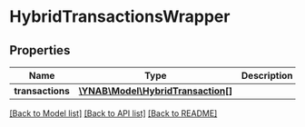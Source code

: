 # HybridTransactionsWrapper

## Properties
Name | Type | Description | Notes
------------ | ------------- | ------------- | -------------
**transactions** | [**\YNAB\Model\HybridTransaction[]**](HybridTransaction.md) |  | 

[[Back to Model list]](../README.md#documentation-for-models) [[Back to API list]](../README.md#documentation-for-api-endpoints) [[Back to README]](../README.md)


